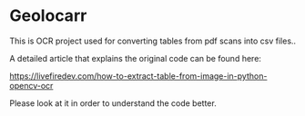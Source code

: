 # Geolocarr

This is OCR project used for converting tables from pdf scans into csv files..

A detailed article that explains the original code can be found here:

https://livefiredev.com/how-to-extract-table-from-image-in-python-opencv-ocr

Please look at it in order to understand the code better.
